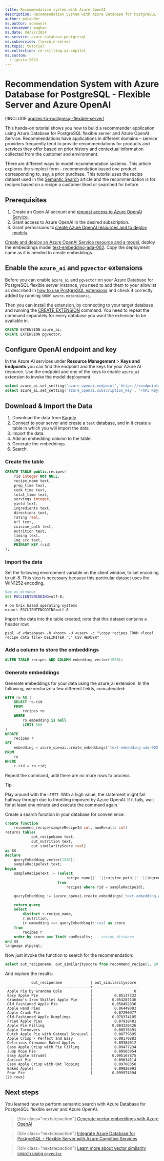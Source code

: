 ```yaml
---
title: Recommendation system with Azure OpenAI
description: Recommendation System with Azure Database for PostgreSQL - Flexible Server and Azure OpenAI.
author: mulander
ms.author: adamwolk
ms.reviewer: maghan
ms.date: 04/27/2024
ms.service: azure-database-postgresql
ms.subservice: flexible-server
ms.topic: tutorial
ms.collection: ce-skilling-ai-copilot
ms.custom:
  - ignite-2023
---
```


# Recommendation System with Azure Database for PostgreSQL - Flexible Server and Azure OpenAI

[!INCLUDE [applies-to-postgresql-flexible-server](~/reusable-content/ce-skilling/azure/includes/postgresql/includes/applies-to-postgresql-flexible-server.md)]

This hands-on tutorial shows you how to build a recommender application using Azure Database for PostgreSQL flexible server and Azure OpenAI Service. Recommendations have applications in different domains – service providers frequently tend to provide recommendations for products and services they offer based on prior history and contextual information collected from the customer and environment. 

There are different ways to model recommendation systems. This article explores the simplest form – recommendation based one product corresponding to, say, a prior purchase. This tutorial uses the recipe dataset used in the [Semantic Search](./generative-ai-semantic-search.md) article and the recommendation is for recipes based on a recipe a customer liked or searched for before.

## Prerequisites

1. Create an Open AI account and [request access to Azure OpenAI Service](https://aka.ms/oai/access).
1. Grant access to Azure OpenAI in the desired subscription.
1. Grant permissions to [create Azure OpenAI resources and to deploy models](../../ai-services/openai/how-to/role-based-access-control.md).

[Create and deploy an Azure OpenAI Service resource and a model](../../ai-services/openai/how-to/create-resource.md), deploy the embeddings model [text-embedding-ada-002](../../ai-services/openai/concepts/models.md#embeddings-models). Copy the deployment name as it is needed to create embeddings.

## Enable the `azure_ai` and `pgvector` extensions

Before you can enable `azure_ai` and `pgvector` on your Azure Database for PostgreSQL flexible server instance, you need to add them to your allowlist as described in [how to use PostgreSQL extensions](./concepts-extensions.md#how-to-use-postgresql-extensions) and check if correctly added by running `SHOW azure.extensions;`.

Then you can install the extension, by connecting to your target database and running the [CREATE EXTENSION](https://www.postgresql.org/docs/current/static/sql-createextension.html) command. You need to repeat the command separately for every database you want the extension to be available in.

```sql
CREATE EXTENSION azure_ai;
CREATE EXTENSION pgvector;
```

## Configure OpenAI endpoint and key

In the Azure AI services under **Resource Management** > **Keys and Endpoints** you can find the endpoint and the keys for your Azure AI resource. Use the endpoint and one of the keys to enable `azure_ai` extension to invoke the model deployment.

```sql
select azure_ai.set_setting('azure_openai.endpoint','https://<endpoint>.openai.azure.com'); 
select azure_ai.set_setting('azure_openai.subscription_key', '<API Key>'); 
```

## Download & Import the Data

1. Download the data from [Kaggle](https://www.kaggle.com/datasets/thedevastator/better-recipes-for-a-better-life).
1. Connect to your server and create a `test` database, and in it create a table in which you will import the data.
1. Import the data.
1. Add an embedding column to the table.
1. Generate the embeddings.
1. Search.

### Create the table

```sql
CREATE TABLE public.recipes( 
    rid integer NOT NULL, 
    recipe_name text, 
    prep_time text, 
    cook_time text, 
    total_time text, 
    servings integer, 
    yield text, 
    ingredients text, 
    directions text, 
    rating real, 
    url text, 
    cuisine_path text, 
    nutrition text, 
    timing text, 
    img_src text,
    PRIMARY KEY (rid) 
);
```

### Import the data

Set the following environment variable on the client window, to set encoding to utf-8. This step is necessary because this particular dataset uses the WIN1252 encoding.

```cmd
Rem on Windows
Set PGCLIENTENCODING=utf-8;
```

```shell
# on Unix based operating systems
export PGCLIENTENCODING=utf-8
```

Import the data into the table created; note that this dataset contains a header row:

```shell
psql -d <database> -h <host> -U <user> -c "\copy recipes FROM <local recipe data file> DELIMITER ',' CSV HEADER"
```

### Add a column to store the embeddings

```sql
ALTER TABLE recipes ADD COLUMN embedding vector(1536); 
```

### Generate embeddings

Generate embeddings for your data using the azure_ai extension. In the following, we vectorize a few different fields, concatenated:

```sql
WITH ro AS (
    SELECT ro.rid
    FROM
        recipes ro
    WHERE
        ro.embedding is null
        LIMIT 500
)
UPDATE
    recipes r
SET
    embedding = azure_openai.create_embeddings('text-embedding-ada-002', r.recipe_name||' '||r.cuisine_path||' '||r.ingredients||' '||r.nutrition||' '||r.directions)
FROM
    ro
WHERE
    r.rid = ro.rid;

```

Repeat the command, until there are no more rows to process.

> [!TIP]
> Play around with the `LIMIT`. With a high value, the statement might fail halfway through due to throttling imposed by Azure OpenAI. If it fails, wait for at least one minute and execute the command again.

Create a search function in your database for convenience:

```sql
create function
    recommend_recipe(sampleRecipeId int, numResults int) 
returns table(
            out_recipeName text,
            out_nutrition text,
            out_similarityScore real)
as $$  
declare
    queryEmbedding vector(1536); 
    sampleRecipeText text; 
begin 
    sampleRecipeText := (select 
                            recipe_name||' '||cuisine_path||' '||ingredients||' '||nutrition||' '||directions
                        from
                            recipes where rid = sampleRecipeId); 

    queryEmbedding := (azure_openai.create_embeddings('text-embedding-ada-002',sampleRecipeText));

    return query  
    select
        distinct r.recipe_name,
        r.nutrition,
        (r.embedding <=> queryEmbedding)::real as score  
    from
        recipes r  
    order by score asc limit numResults; -- cosine distance  
end $$
language plpgsql; 
```

Now just invoke the function to search for the recommendation:

```sql
select out_recipename, out_similarityscore from recommend_recipe(1, 20); -- search for 20 recipe recommendations that closest to recipeId 1
```

And explore the results:


```
            out_recipename             | out_similarityscore
---------------------------------------+---------------------
 Apple Pie by Grandma Ople             |                   0
 Easy Apple Pie                        |          0.05137232
 Grandma's Iron Skillet Apple Pie      |         0.054287136
 Old Fashioned Apple Pie               |         0.058492836
 Apple Hand Pies                       |          0.06449003
 Apple Crumb Pie                       |          0.07290977
 Old-Fashioned Apple Dumplings         |         0.078374185
 Fried Apple Pies                      |          0.07918481
 Apple Pie Filling                     |         0.084320426
 Apple Turnovers                       |          0.08576391
 Dutch Apple Pie with Oatmeal Streusel |          0.08779895
 Apple Crisp - Perfect and Easy        |          0.09170883
 Delicious Cinnamon Baked Apples       |          0.09384012
 Easy Apple Crisp with Pie Filling     |          0.09477234
 Jump Rope Pie                         |          0.09503954
 Easy Apple Strudel                    |         0.095167875
 Apricot Pie                           |          0.09634114
 Easy Apple Crisp with Oat Topping     |          0.09708358
 Baked Apples                          |          0.09826993
 Pear Pie                              |         0.099974394
(20 rows)
```

## Next steps

You learned how to perform semantic search with Azure Database for PostgreSQL flexible server and Azure OpenAI.

> [!div class="nextstepaction"]
> [Generate vector embeddings with Azure OpenAI](./generative-ai-azure-openai.md)

> [!div class="nextstepaction"]
> [Integrate Azure Database for PostgreSQL - Flexible Server with Azure Cognitive Services](./generative-ai-azure-cognitive.md)

> [!div class="nextstepaction"]
> [Learn more about vector similarity search using `pgvector`](./how-to-use-pgvector.md)
